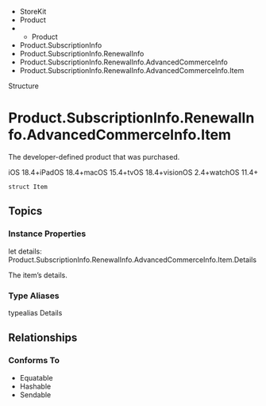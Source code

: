 

- StoreKit
- Product
- 
  - Product
- Product.SubscriptionInfo
- Product.SubscriptionInfo.RenewalInfo
- Product.SubscriptionInfo.RenewalInfo.AdvancedCommerceInfo
-  Product.SubscriptionInfo.RenewalInfo.AdvancedCommerceInfo.Item 

Structure

# Product.SubscriptionInfo.RenewalInfo.AdvancedCommerceInfo.Item

The developer-defined product that was purchased.

iOS 18.4+iPadOS 18.4+macOS 15.4+tvOS 18.4+visionOS 2.4+watchOS 11.4+

``` source
struct Item
```

## Topics

### Instance Properties

let details: Product.SubscriptionInfo.RenewalInfo.AdvancedCommerceInfo.Item.Details

The item’s details.

### Type Aliases

typealias Details

## Relationships

### Conforms To

- Equatable
- Hashable
- Sendable

